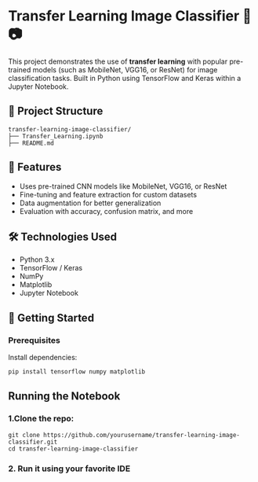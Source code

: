 # Transfer Learning Image Classifier 🧠📷

This project demonstrates the use of **transfer learning** with popular pre-trained models (such as MobileNet, VGG16, or ResNet) for image classification tasks. Built in Python using TensorFlow and Keras within a Jupyter Notebook.

## 📁 Project Structure

```
transfer-learning-image-classifier/
├── Transfer_Learning.ipynb
├── README.md

```


## 📌 Features

- Uses pre-trained CNN models like MobileNet, VGG16, or ResNet
- Fine-tuning and feature extraction for custom datasets
- Data augmentation for better generalization
- Evaluation with accuracy, confusion matrix, and more

## 🛠️ Technologies Used

- Python 3.x
- TensorFlow / Keras
- NumPy
- Matplotlib
- Jupyter Notebook

## 🚀 Getting Started

### Prerequisites

Install dependencies:

```bash
pip install tensorflow numpy matplotlib
```

## Running the Notebook
### 1.Clone the repo:
```
git clone https://github.com/yourusername/transfer-learning-image-classifier.git
cd transfer-learning-image-classifier
```

### 2. Run it using your favorite IDE

